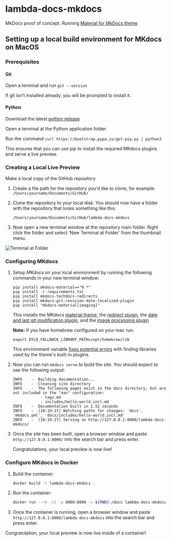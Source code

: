# lambda-docs-mkdocs

MkDocs proof of concept. Running [Material for MkDocs theme](https://squidfunk.github.io/mkdocs-material/)

## Setting up a local build environment for MKdocs on MacOS

### Prerequisites

#### Git

Open a terminal and run `git --version`

If git isn't installed already, you will be prompted to install it.

#### Python

Download the latest [python release](https://www.python.org/downloads/macos/)

Open a terminal at the Python application folder.

Run the command `curl https://bootstrap.pypa.io/get-pip.py | python3`

This ensures that you can use pip to install the required MKdocs plugins and serve a live preview.

### Creating a Local Live Preview

Make a local copy of the GitHub repository

1. Create a file path for the repository you'd like to clone, for example: `/Users/yourname/Documents/GitHub/`

2. Clone the repository to your local disk. You should now have a folder with the repository that looks something like this:

    `/Users/yourname/Documents/GitHub/lambda-docs-mkdocs`

3. Now open a new terminal window at the repository main folder. Right click the folder and select 'New Terminal at Folder' from the thumbnail menu.

![Terminal at Folder](https://cdn.mathpix.com/cropped/2024_06_05_2ef73961a67c69be1b52g-2.jpg?height=740&width=1781&top_left_y=234&top_left_x=234)

### Configuring MKdocs

1. Setup MKdocs on your local environment by running the following commands in your new terminal window:

       pip install mkdocs-material=="9.*"
       pip install -r requirements.txt
       pip install mkdocs-techdocs-redirects
       pip install mkdocs-git-revision-date-localized-plugin
       pip install "mkdocs-material[imaging]"

   This installs the MKdocs [material theme](https://squidfunk.github.io/mkdocs-material/), the [redirect plugin](https://pypi.org/project/mkdocs-techdocs-redirects/), the [date and last git modification plugin](https://github.com/timvink/mkdocs-git-revision-date-localized-plugin), and the [image processing plugin](https://github.com/squidfunk/mkdocs-material/blob/master/docs/plugins/requirements/image-processing.md)

   **Note:** If you have homebrew configured on your mac run:

       export DYLD_FALLBACK_LIBRARY_PATH=/opt/homebrew/lib

   This environment variable [fixes potential errors](https://github.com/squidfunk/mkdocs-material/issues/5121) with finding libraries used by the theme's built-in plugins.

2. Now you can run `mkdocs serve` to build the site. You should expect to see the following output:

       INFO    -  Building documentation...
       INFO    -  Cleaning site directory
       INFO    -  The following pages exist in the docs directory, but are not included in the "nav" configuration:
                   - tags.md
                   - includes/hello-world.incl.md
       INFO    -  Documentation built in 2.52 seconds
       INFO    -  [10:19:27] Watching paths for changes: 'docs', 'mkdocs.yml', 'docs/includes/hello-world.incl.md'
       INFO    -  [10:19:27] Serving on http://127.0.0.1:8000/lambda-docs-mkdocs/

3. Once the site has been built, open a browser window and paste `http://127.0.0.1:8000/` into the search bar and press enter.

   Congratulations, your local preview is now live!

### Configure MKdocs in Docker

1. Build the container:

   ```bash
   docker build -t lambda-docs-mkdocs .
   ```

1. Run the container:

   ```bash
   docker run --rm -it -p 8000:8000 -v ${PWD}:/docs lambda-docs-mkdocs serve
   ```

1. Once the container is running, open a browser window and paste `http://127.0.0.1:8000/lambda-docs-mkdocs` into the search bar and press enter.

Congratulation, your local preview is now live inside of a container!
